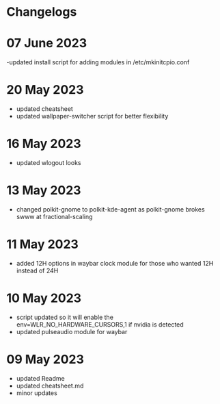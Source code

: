 # Changelogs #
# 07 June 2023
-updated install script for adding modules in /etc/mkinitcpio.conf

# 20 May 2023
- updated cheatsheet
- updated wallpaper-switcher script for better flexibility

# 16 May 2023
- updated wlogout looks

# 13 May 2023
- changed polkit-gnome to polkit-kde-agent as polkit-gnome brokes swww at fractional-scaling

# 11 May 2023 
- added 12H options in waybar clock module for those who wanted 12H instead of 24H

# 10 May 2023
- script updated so it will enable the env=WLR_NO_HARDWARE_CURSORS,1 if nvidia is detected
- updated pulseaudio module for waybar

# 09 May 2023 
- updated Readme 
- updated cheatsheet.md
- minor updates
